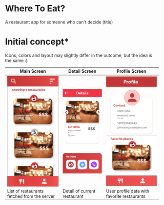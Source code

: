 # Where To Eat?
A restaurant app for someone who can't decide (title)

# Initial concept*
Icons, colors and layout may slightly differ in the outcome, but the idea is the same :)

| Main Screen | Detail Screen | Profile Screen |
| --------------- | --------------- | --------------- |
| <img align="right" width="200" src="design/MAIN%20SCREEN.png"> | <img align="right" width="200" src="design/DETAIL%20SCREEN.png"> | <img align="right" width="200" src="design/PROFILE%20SCREEN.png"> |
| List of restaurants fetched from the server | Detail of current restaurant | User profile data with favorite restaurants |
